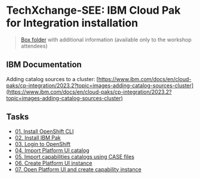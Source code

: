 
# TechXchange-SEE: IBM Cloud Pak for Integration installation


>[Box folder](https://ibm.box.com/s/597dicj8ece4twnah9c2o9jl1n509xtg) with additional information (available only to the workshop attendees)<br>


## IBM Documentation

Adding catalog sources to a cluster:
[https://www.ibm.com/docs/en/cloud-paks/cp-integration/2023.2?topic=images-adding-catalog-sources-cluster](https://www.ibm.com/docs/en/cloud-paks/cp-integration/2023.2?topic=images-adding-catalog-sources-cluster)


## Tasks

- [01. Install OpenShift CLI](tasks/01-Install-OpenShift-CLI.md)
- [02. Install IBM Pak](tasks/02-Install-IBM-Pak.md)
- [03. Login to OpenShift](tasks/03-Login-to-OpenShift.md)
- [04. Import Platform UI catalog](tasks/04-Import-Platform-UI-catalog.md)
- [05. Import capabilities catalogs using CASE files](tasks/05-Import-capabilities-catalogs.md)
- [06. Create Platform UI instance](tasks/06-Create-Platform-UI-instance.md)
- [07. Open Platform UI and create capability instance](tasks/07-Capability-instance.md)





